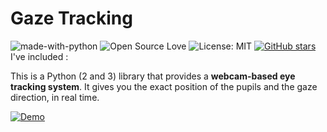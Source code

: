 # Gaze Tracking

![made-with-python](https://img.shields.io/badge/Made%20with-Python-1f425f.svg)
![Open Source Love](https://badges.frapsoft.com/os/v1/open-source.svg?v=103)
![License: MIT](https://img.shields.io/badge/License-MIT-yellow.svg)
[![GitHub stars](https://img.shields.io/github/stars/antoinelame/GazeTracking.svg?style=social)](https://github.com/antoinelame/GazeTracking/stargazers)
I've included :

This is a Python (2 and 3) library that provides a **webcam-based eye tracking system**. It gives you the exact position of the pupils and the gaze direction, in real time.

[![Demo](https://i.imgur.com/WNqgQkO.gif)](https://youtu.be/YEZMk1P0-yw)

